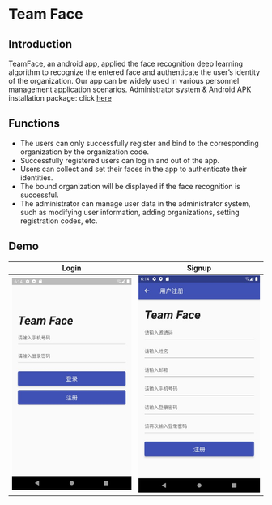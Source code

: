 # Team Face

## Introduction
TeamFace, an android app, applied the face recognition deep learning algorithm to recognize the entered face and authenticate the user’s identity of the organization. Our app can be widely used in various personnel management application scenarios.
Administrator system & Android APK installation package: click [here](http://39.103.167.15:2022)

## Functions
* The users can only successfully register and bind to the corresponding organization by the organization code.
* Successfully registered users can log in and out of the app.
* Users can collect and set their faces in the app to authenticate their identities.
* The bound organization will be displayed if the face recognition is successful.
* The administrator can manage user data in the administrator system, such as modifying user information, adding organizations, setting registration codes, etc.

## Demo
Login             |  Signup
:-------------------------:|:-------------------------:
![](https://github.com/PeimingCHEN/Team-Face/raw/master/demo/login.jpg)  |  ![](https://github.com/PeimingCHEN/Team-Face/raw/master/demo/signup.jpg)
